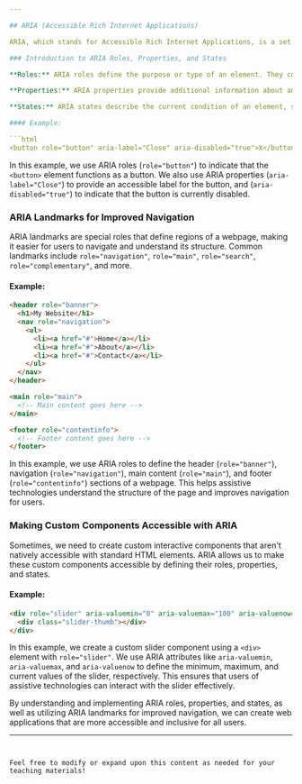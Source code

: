 ```yaml
---

## ARIA (Accessible Rich Internet Applications)

ARIA, which stands for Accessible Rich Internet Applications, is a set of attributes that can be added to HTML elements to improve the accessibility of web content, especially for users of assistive technologies like screen readers. ARIA helps bridge the gap between the semantic structure of HTML and the rich, interactive experiences provided by modern web applications.

### Introduction to ARIA Roles, Properties, and States

**Roles:** ARIA roles define the purpose or type of an element. They convey information about the function of an element to assistive technologies.

**Properties:** ARIA properties provide additional information about an element's state or behavior, such as whether it is expanded or disabled.

**States:** ARIA states describe the current condition of an element, such as whether it is selected or busy.

#### Example:

```html
<button role="button" aria-label="Close" aria-disabled="true">X</button>
```

In this example, we use ARIA roles (`role="button"`) to indicate that the `<button>` element functions as a button. We also use ARIA properties (`aria-label="Close"`) to provide an accessible label for the button, and (`aria-disabled="true"`) to indicate that the button is currently disabled.

### ARIA Landmarks for Improved Navigation

ARIA landmarks are special roles that define regions of a webpage, making it easier for users to navigate and understand its structure. Common landmarks include `role="navigation"`, `role="main"`, `role="search"`, `role="complementary"`, and more.

#### Example:

```html
<header role="banner">
  <h1>My Website</h1>
  <nav role="navigation">
    <ul>
      <li><a href="#">Home</a></li>
      <li><a href="#">About</a></li>
      <li><a href="#">Contact</a></li>
    </ul>
  </nav>
</header>

<main role="main">
  <!-- Main content goes here -->
</main>

<footer role="contentinfo">
  <!-- Footer content goes here -->
</footer>
```

In this example, we use ARIA roles to define the header (`role="banner"`), navigation (`role="navigation"`), main content (`role="main"`), and footer (`role="contentinfo"`) sections of a webpage. This helps assistive technologies understand the structure of the page and improves navigation for users.

### Making Custom Components Accessible with ARIA

Sometimes, we need to create custom interactive components that aren't natively accessible with standard HTML elements. ARIA allows us to make these custom components accessible by defining their roles, properties, and states.

#### Example:

```html
<div role="slider" aria-valuemin="0" aria-valuemax="100" aria-valuenow="50">
  <div class="slider-thumb"></div>
</div>
```

In this example, we create a custom slider component using a `<div>` element with `role="slider"`. We use ARIA attributes like `aria-valuemin`, `aria-valuemax`, and `aria-valuenow` to define the minimum, maximum, and current values of the slider, respectively. This ensures that users of assistive technologies can interact with the slider effectively.

By understanding and implementing ARIA roles, properties, and states, as well as utilizing ARIA landmarks for improved navigation, we can create web applications that are more accessible and inclusive for all users.

---
```


Feel free to modify or expand upon this content as needed for your teaching materials!
